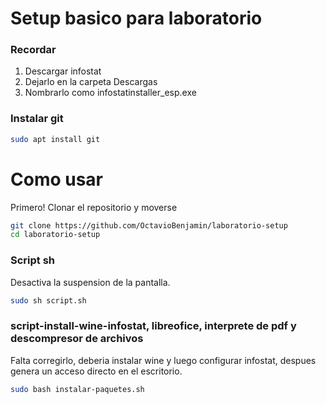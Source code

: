 # Setup basico para laboratorio

### Recordar
1. Descargar infostat
2. Dejarlo en la carpeta Descargas
3. Nombrarlo como infostatinstaller_esp.exe
### Instalar git
```sh
sudo apt install git
```
# Como usar

Primero! Clonar el repositorio y moverse
```sh
git clone https://github.com/OctavioBenjamin/laboratorio-setup
cd laboratorio-setup
```

### Script sh
Desactiva la suspension de la pantalla.
```sh
sudo sh script.sh
```
### script-install-wine-infostat, libreofice, interprete de pdf y descompresor de archivos
Falta corregirlo, deberia instalar wine y luego configurar infostat, despues genera un acceso directo en el escritorio.
```sh
sudo bash instalar-paquetes.sh
```
